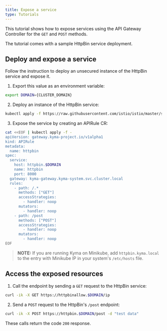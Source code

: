 ```yaml
---
title: Expose a service
type: Tutorials
---
```


This tutorial shows how to expose services using the API Gateway Controller for the `GET` and `POST` methods.

The tutorial comes with a sample HttpBin service deployment.

## Deploy and expose a service

Follow the instruction to deploy an unsecured instance of the HttpBin service and expose it.

1. Export this value as an environment variable:

```bash
export DOMAIN={CLUSTER_DOMAIN}
```

2. Deploy an instance of the HttpBin service:

```bash
kubectl apply -f https://raw.githubusercontent.com/istio/istio/master/samples/httpbin/httpbin.yaml
```

3. Expose the service by creating an APIRule CR:

```bash
cat <<EOF | kubectl apply -f -
apiVersion: gateway.kyma-project.io/v1alpha1
kind: APIRule
metadata:
  name: httpbin
spec:
  service:
    host: httpbin.$DOMAIN
    name: httpbin
    port: 8000
  gateway: kyma-gateway.kyma-system.svc.cluster.local
  rules:
    - path: /.*
      methods: ["GET"]
      accessStrategies:
        - handler: noop
      mutators:
        - handler: noop
    - path: /post
      methods: ["POST"]
      accessStrategies:
        - handler: noop
      mutators:
        - handler: noop
EOF
```

>**NOTE:** If you are running Kyma on Minikube, add `httpbin.kyma.local` to the entry with Minikube IP in your system's `/etc/hosts` file.

## Access the exposed resources

1. Call the endpoint by sending a `GET` request to the HttpBin service:

```bash
curl -ik -X GET https://httpbinallow.$DOMAIN/ip
```

2. Send a `POST` request to the HttpBin's `/post` endpoint:

```bash
curl -ik -X POST https://httpbin.$DOMAIN/post -d "test data"
```

These calls return the code `200` response.
